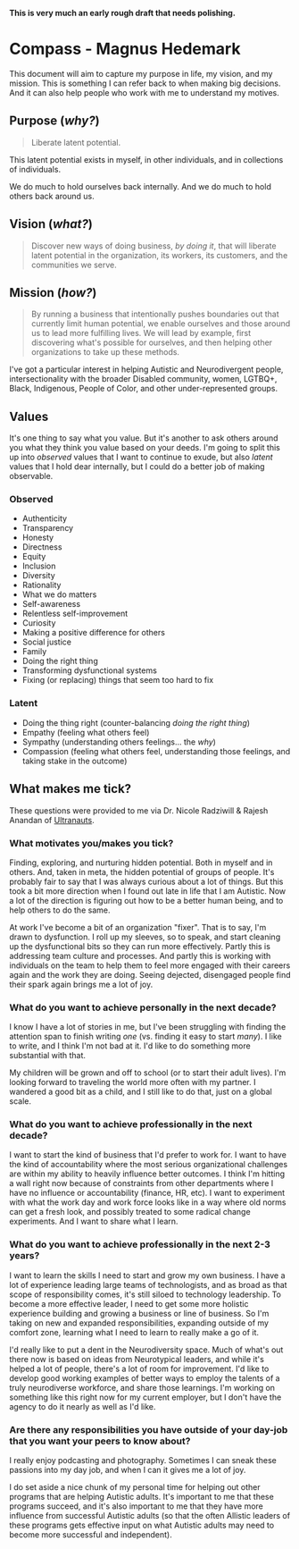 **This is very much an early rough draft that needs polishing.**

# Compass - Magnus Hedemark

This document will aim to capture my purpose in life, my vision, and my mission. This is something I can refer back to when making big decisions. And it can also help people who work with me to understand my motives.

## Purpose (_why?_)

> Liberate latent potential.

This latent potential exists in myself, in other individuals, and in collections of individuals.

We do much to hold ourselves back internally. And we do much to hold others back around us.

## Vision (_what?_)

> Discover new ways of doing business, _by doing it_, that will liberate latent potential in the organization, its workers, its customers, and the communities we serve.

## Mission (_how?_)

> By running a business that intentionally pushes boundaries out that currently limit human potential, we enable ourselves and those around us to lead more fulfilling lives. We will lead by example, first discovering what's possible for ourselves, and then helping other organizations to take up these methods.

I've got a particular interest in helping Autistic and Neurodivergent people, intersectionality with the broader Disabled community, women, LGTBQ+, Black, Indigenous, People of Color, and other under-represented groups. 

## Values

It's one thing to say what you value. But it's another to ask others around you what they think you value based on your deeds. I'm going to split this up into _observed_ values that I want to continue to exude, but also _latent_ values that I hold dear internally, but I could do a better job of making observable.

### Observed

- Authenticity
- Transparency
- Honesty
- Directness
- Equity
- Inclusion
- Diversity
- Rationality
- What we do matters
- Self-awareness
- Relentless self-improvement
- Curiosity
- Making a positive difference for others
- Social justice
- Family
- Doing the right thing
- Transforming dysfunctional systems
- Fixing (or replacing) things that seem too hard to fix


### Latent
- Doing the thing right (counter-balancing _doing the right thing_)
- Empathy (feeling what others feel)
- Sympathy (understanding others feelings... the _why_)
- Compassion (feeling what others feel, understanding those feelings, and taking stake in the outcome)

## What makes me tick?

These questions were provided to me via Dr. Nicole Radziwill & Rajesh Anandan of [Ultranauts](https://ultranauts.co).

### What motivates you/makes you tick?

Finding, exploring, and nurturing hidden potential. Both in myself and in others. And, taken in meta, the hidden potential of groups of people. It's probably fair to say that I was always curious about a lot of things. But this took a bit more direction when I found out late in life that I am Autistic. Now a lot of the direction is figuring out how to be a better human being, and to help others to do the same.

At work I've become a bit of an organization "fixer". That is to say, I'm drawn to dysfunction. I roll up my sleeves, so to speak, and start cleaning up the dysfunctional bits so they can run more effectively. Partly this is addressing team culture and processes. And partly this is working with individuals on the team to help them to feel more engaged with their careers again and the work they are doing. Seeing dejected, disengaged people find their spark again brings me a lot of joy.

### What do you want to achieve personally in the next decade?

I know I have a lot of stories in me, but I've been struggling with finding the attention span to finish writing *one* (vs. finding it easy to start *many*). I like to write, and I think I'm not bad at it. I'd like to do something more substantial with that.

My children will be grown and off to school (or to start their adult lives). I'm looking forward to traveling the world more often with my partner. I wandered a good bit as a child, and I still like to do that, just on a global scale.

### What do you want to achieve professionally in the next decade?

I want to start the kind of business that I'd prefer to work for. I want to have the kind of accountability where the most serious organizational challenges are within my ability to heavily influence better outcomes. I think I'm hitting a wall right now because of constraints from other departments where I have no influence or accountability (finance, HR, etc). I want to experiment with what the work day and work force looks like in a way where old norms can get a fresh look, and possibly treated to some radical change experiments. And I want to share what I learn.

### What do you want to achieve professionally in the next 2-3 years?

I want to learn the skills I need to start and grow my own business. I have a lot of experience leading large teams of technologists, and as broad as that scope of responsibility comes, it's still siloed to technology leadership. To become a more effective leader, I need to get some more holistic experience building and growing a business or line of business. So I'm taking on new and expanded responsibilities, expanding outside of my comfort zone, learning what I need to learn to really make a go of it.

I'd really like to put a dent in the Neurodiversity space. Much of what's out there now is based on ideas from Neurotypical leaders, and while it's helped a lot of people, there's a lot of room for improvement. I'd like to develop good working examples of better ways to employ the talents of a truly neurodiverse workforce, and share those learnings. I'm working on something like this right now for my current employer, but I don't have the agency to do it nearly as well as I'd like.

### Are there any responsibilities you have outside of your day-job that you want your peers to know about?

I really enjoy podcasting and photography. Sometimes I can sneak these passions into my day job, and when I can it gives me a lot of joy. 

I do set aside a nice chunk of my personal time for helping out other programs that are helping Autistic adults. It's important to me that these programs succeed, and it's also important to me that they have more influence from successful Autistic adults (so that the often Allistic leaders of these programs gets effective input on what Autistic adults may need to become more successful and independent).
